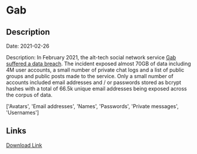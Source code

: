 # Gab

## Description

Date: 2021-02-26

Description:
In February 2021, the alt-tech social network service <a href="https://www.troyhunt.com/gab-has-been-breached/" target="_blank" rel="noopener">Gab suffered a data breach</a>. The incident exposed almost 70GB of data including 4M user accounts, a small number of private chat logs and a list of public groups and public posts made to the service. Only a small number of accounts included email addresses and / or passwords stored as bcrypt hashes with a total of 66.5k unique email addresses being exposed across the corpus of data.


['Avatars', 'Email addresses', 'Names', 'Passwords', 'Private messages', 'Usernames']

## Links

[Download Link](https://link-to.net/1229997/71.29260490013934/dynamic/?r=Z2FiLmNvbQ==)